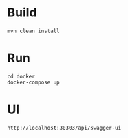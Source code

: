 # Build
~~~
mvn clean install
~~~

# Run
~~~
cd docker
docker-compose up
~~~

# UI
~~~
http://localhost:30303/api/swagger-ui
~~~
